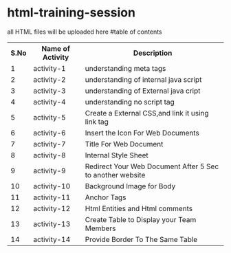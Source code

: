 # html-training-session
all HTML files will be uploaded here
#table of contents

<table>
  <tr>
    <th>S.No</th>
    <th>Name of Activity</th>
    <th>Description</th>
  </tr>
  <tr>
    <td>1</td>
    <td>activity-1</td>
    <td>understanding meta tags</td>
  </tr>
  <tr>
    <td>2</td>
    <td>activity-2</td>
    <td>understanding of internal java script</td>
  </tr>
  <tr>
    <td>3</td>
    <td>activity-3</td>
    <td>understanding of External java cript</td>
  </tr>
  <tr>
  <td>4</td>
    <td>activity-4</td>
    <td>understanding no script tag</td>
  </tr>
  <tr>
  <td>5</td>
    <td>activity-5</td>
    <td>Create a External CSS,and link it using link tag</td>
  </tr>
  <tr>
    <td>6</td>
    <td>activity-6</td>
    <td>Insert the Icon For Web Documents</td>
  </tr>
  <tr>
    <td>7</td>
    <td>activity-7</td>
    <td>Title For Web Document</td>
  </tr>
  <tr>
    <td>8</td>
    <td>activity-8</td>
    <td>Internal Style Sheet </td>
  </tr>
  <tr>
    <td>9</td>
    <td>activity-9</td>
    <td>Redirect Your Web Document After 5 Sec to another website </td>
  </tr>
  <tr>
    <td>10</td>
    <td>activity-10</td>
    <td>Background Image for Body </td>
  </tr>
  <tr>
    <td>11</td>
    <td>activity-11</td>
    <td>Anchor Tags </td>
  </tr>
  <tr>
    <td>12</td>
    <td>activity-12</td>
    <td>Html Entities and Html comments</td>
  </tr>
  <tr>
    <td>13</td>
    <td>activity-13</td>
    <td>Create Table to Display  your Team Members</td>
  </tr>
  <tr>
    <td>14</td>
    <td>activity-14</td>
    <td>Provide Border To The Same Table</td>
  </tr>
</table>
  

